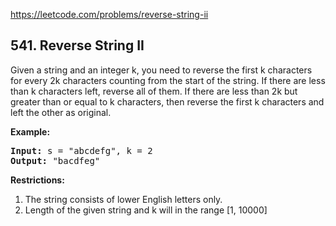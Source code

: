 https://leetcode.com/problems/reverse-string-ii

## 541. Reverse String II

<div><p></p>
Given a string and an integer k, you need to reverse the first k characters for every 2k characters counting from the start of the string. If there are less than k characters left, reverse all of them. If there are less than 2k but greater than or equal to k characters, then reverse the first k characters and left the other as original.
<p></p>
<p><b>Example:</b><br/>
</p><pre><b>Input:</b> s = "abcdefg", k = 2
<b>Output:</b> "bacdfeg"
</pre>
<p></p>
<b>Restrictions:</b>
<ol>
<li> The string consists of lower English letters only.</li>
<li> Length of the given string and k will in the range [1, 10000]</li>
</ol></div>
